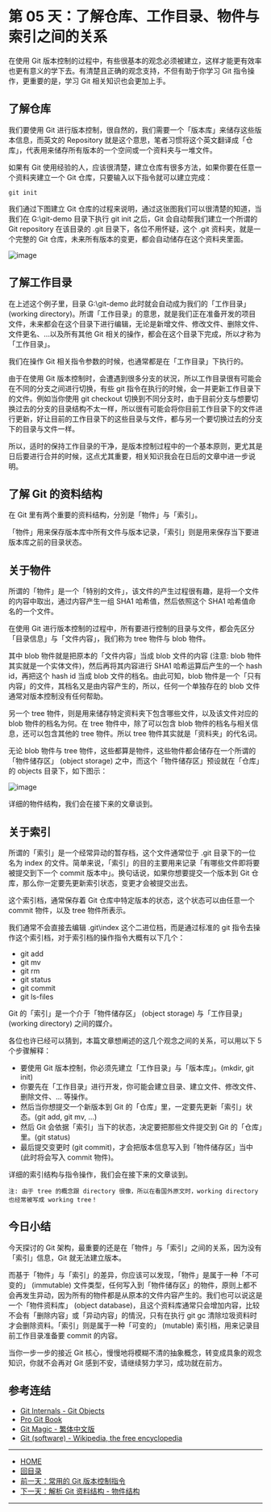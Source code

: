 第 05 天：了解仓库、工作目录、物件与索引之间的关系
===============================================================

在使用 Git 版本控制的过程中，有些很基本的观念必须被建立，这样才能更有效率也更有意义的学下去。有清楚且正确的观念支持，不但有助于你学习 Git 指令操作，更重要的是，学习 Git 相关知识也会更加上手。

了解仓库
---------

我们要使用 Git 进行版本控制，很自然的，我们需要一个「版本库」来储存这些版本信息，而英文的 Repository 就是这个意思，笔者习惯将这个英文翻译成「仓库」，代表用来储存所有版本的一个空间或一个资料夹与一堆文件。

如果有 Git 使用经验的人，应该很清楚，建立仓库有很多方法，如果你要在任意一个资料夹建立一个 Git 仓库，只要输入以下指令就可以建立完成：

    git init

我们通过下图建立 Git 仓库的过程来说明，通过这张图我们可以很清楚的知道，当我们在 G:\git-demo 目录下执行 git init 之后，Git 会自动帮我们建立一个所谓的 Git repository 在该目录的 .git 目录下，各位不用怀疑，这个 .git 资料夹，就是一个完整的 Git 仓库，未来所有版本的变更，都会自动储存在这个资料夹里面。

![image](figures/05/01.png)


了解工作目录
-----------

在上述这个例子里，目录 G:\git-demo 此时就会自动成为我们的「工作目录」 (working directory)。所谓「工作目录」的意思，就是我们正在准备开发的项目文件，未来都会在这个目录下进行编辑，无论是新增文件、修改文件、删除文件、文件更名、...以及所有其他 Git 相关的操作，都会在这个目录下完成，所以才称为「工作目录」。

我们在操作 Git 相关指令参数的时候，也通常都是在「工作目录」下执行的。

由于在使用 Git 版本控制时，会遭遇到很多分支的状況，所以工作目录很有可能会在不同的分支之间进行切换，有些 git 指令在执行的时候，会一并更新工作目录下的文件。例如当你使用 git checkout 切换到不同分支时，由于目前分支与想要切换过去的分支的目录结构不太一样，所以很有可能会将你目前工作目录下的文件进行更新，好让目前的工作目录下的这些目录与文件，都与另一个要切换过去的分支下的目录与文件一样。

所以，适时的保持工作目录的干净，是版本控制过程中的一个基本原则，更尤其是日后要进行合并的时候，这点尤其重要，相关知识我会在日后的文章中进一步说明。

了解 Git 的资料结构
-----------------

在 Git 里有两个重要的资料结构，分別是「物件」与「索引」。

「物件」用来保存版本库中所有文件与版本记录，「索引」则是用来保存当下要进版本库之前的目录状态。

关于物件
-------

所谓的「物件」是一个「特别的文件」，该文件的产生过程很有趣，是将一个文件的内容中取出，通过内容产生一组 SHA1 哈希值，然后依照这个 SHA1 哈希值命名的一个文件。

在使用 Git 进行版本控制的过程中，所有要进行控制的目录与文件，都会先区分「目录信息」与「文件内容」，我们称为 tree 物件与 blob 物件。

其中 blob 物件就是把原本的「文件内容」当成 blob 文件的内容 (注意: blob 物件其实就是一个实体文件)，然后再将其内容进行 SHA1 哈希运算后产生的一个 hash id，再把这个 hash id 当成 blob 文件的档名。由此可知，blob 物件是一个「只有内容」的文件，其档名又是由内容产生的，所以，任何一个单独存在的 blob 文件通常对版本控制没有任何帮助。

另一个 tree 物件，则是用来储存特定资料夹下包含哪些文件，以及该文件对应的 blob 物件的档名为何。在 tree 物件中，除了可以包含 blob 物件的档名与相关信息，还可以包含其他的 tree 物件。所以 tree 物件其实就是「资料夹」的代名词。

无论 blob 物件与 tree 物件，这些都算是物件，这些物件都会储存在一个所谓的「物件储存区」 (object storage) 之中，而这个「物件储存区」预设就在「仓库」的 objects 目录下，如下图示：

![image](figures/05/02.png)

详细的物件结构，我们会在接下来的文章谈到。

关于索引
-------

所谓的「索引」是一个经常异动的暂存档，这个文件通常位于 .git 目录下的一位名为 index 的文件。简单来说，「索引」的目的主要用来记录「有哪些文件即将要被提交到下一个 commit 版本中」。换句话说，如果你想要提交一个版本到 Git 仓库，那么你一定要先更新索引状态，变更才会被提交出去。

这个索引档，通常保存着 Git 仓库中特定版本的状态，这个状态可以由任意一个 commit 物件，以及 tree 物件所表示。

我们通常不会直接去编辑 .git\index 这个二进位档，而是通过标准的 git 指令去操作这个索引档，对于索引档的操作指令大概有以下几个：

* git add
* git mv
* git rm
* git status
* git commit
* git ls-files

Git 的「索引」是一个介于「物件储存区」 (object storage) 与「工作目录」 (working directory) 之间的媒介。

各位也许已经可以猜到，本篇文章想阐述的这几个观念之间的关系，可以用以下 5 个步骤解释：

* 要使用 Git 版本控制，你必须先建立「工作目录」与「版本库」。(mkdir, git init)
* 你要先在「工作目录」进行开发，你可能会建立目录、建立文件、修改文件、删除文件、... 等操作。
* 然后当你想提交一个新版本到 Git 的「仓库」里，一定要先更新「索引」状态。(git add, git mv, ...)
* 然后 Git 会依据「索引」当下的状态，决定要把那些文件提交到 Git 的「仓库」里。(git status)
* 最后提交变更时 (git commit)，才会把版本信息写入到「物件储存区」当中 (此时将会写入 commit 物件)。

详细的索引结构与指令操作，我们会在接下来的文章谈到。

    注: 由于 tree 的概念跟 directory 很像，所以在看国外原文时，working directory 也经常被写成 working tree！

今日小结
-------

今天探讨的 Git 架构，最重要的还是在「物件」与「索引」之间的关系，因为没有「索引」信息，Git 就无法建立版本。

而基于「物件」与「索引」的差异，你应该可以发现，「物件」是属于一种「不可变的」 (immutable) 文件类型，任何写入到「物件储存区」的物件，原则上都不会再发生异动，因为所有的物件都是从原本的文件内容产生的。我们也可以说这是一个「物件资料库」 (object database)，且这个资料库通常只会增加内容，比较不会有「删除内容」或「异动内容」的情況，只有在执行 git gc 清除垃圾资料时才会删除资料。「索引」则是属于一种「可变的」 (mutable) 索引档，用来记录目前工作目录准备要 commit 的内容。

当你一步一步的接近 Git 核心，慢慢地将模糊不清的抽象概念，转变成具象的观念知识，你就不会再对 Git 感到不安，请继续努力学习，成功就在前方。


参考连结
-------

* [Git Internals - Git Objects](http://git-scm.com/book/en/Git-Internals-Git-Objects)
* [Pro Git Book](http://progit.org/)
* [Git Magic - 繁体中文版](http://www-cs-students.stanford.edu/~blynn/gitmagic/intl/zh_tw/)
* [Git (software) - Wikipedia, the free encyclopedia](http://en.wikipedia.org/wiki/Git_(software) "Git (software) - Wikipedia, the free encyclopedia")




-------
* [HOME](../README.md)
* [回目录](README.md)
* [前一天：常用的 Git 版本控制指令](04.md)
* [下一天：解析 Git 资料结构 - 物件结构](06.md)

-------


